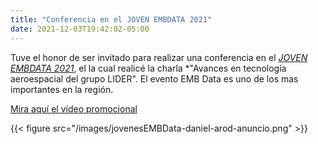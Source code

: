 ```yaml
---
title: "Conferencia en el JOVEN EMBDATA 2021"
date: 2021-12-03T19:42:02-05:00
---
```


Tuve el honor de ser invitado para realizar una conferencia en 
el [*JOVEN EMBDATA 2021*](https://encuentromundialbigdata.com/2021/jovenes-embdata-ti/), el la cual realicé la charla *"Avances en tecnología aeroespacial del grupo LIDER". 
El evento EMB Data es uno de los mas importantes en la región.

[Mira aquí el vídeo promocional](https://youtu.be/hQH7Yzj5QsE)

{{< figure src="/images/jovenesEMBData-daniel-arod-anuncio.png" >}}